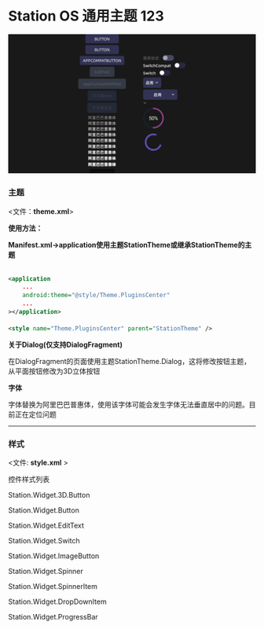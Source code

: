 # Station OS 通用主题 123

![图片alt](./img.png "截图")

### 主题
<文件：<b>theme.xml</b>>


**使用方法：**


**Manifest.xml->application使用主题StationTheme或继承StationTheme的主题**


```xml

<application
    ...
    android:theme="@style/Theme.PluginsCenter"
    ...
></application>

<style name="Theme.PluginsCenter" parent="StationTheme" />

```
**关于Dialog(仅支持DialogFragment)**


在DialogFragment的页面使用主题StationTheme.Dialog，这将修改按钮主题，从平面按钮修改为3D立体按钮

**字体**

字体替换为阿里巴巴普惠体，使用该字体可能会发生字体无法垂直居中的问题。目前正在定位问题

-------------

### 样式
<文件:  <b>style.xml</b>  >

控件样式列表

Station.Widget.3D.Button

Station.Widget.Button

Station.Widget.EditText

Station.Widget.Switch

Station.Widget.ImageButton

Station.Widget.Spinner

Station.Widget.SpinnerItem

Station.Widget.DropDownItem

Station.Widget.ProgressBar



